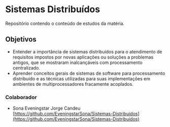 # Sistemas Distribuídos
 Repositório contendo o conteúdo de estudos da matéria. 

## Objetivos
- Entender a importância de sistemas distribuídos para o atendimento de requisitos impostos por novas aplicações ou soluções a problemas antigos, que se mostraram inalcançáveis com processamento centralizado.
- Aprender conceitos gerais de sistemas de software para processamento distribuído e as técnicas utilizadas para suas implementações em ambientes de multiprocessadores fracamente acoplados.

### Colaborador
- Sona Eveningstar Jorge Candeu<br/>
[https://github.com/EveningstarSona/Sistemas-Distribuidos](https://github.com/EveningstarSona/Sistemas-Distribuidos)
